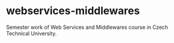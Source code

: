 # webservices-middlewares
Semester work of Web Services and Middlewares course in Czech Technical University.

